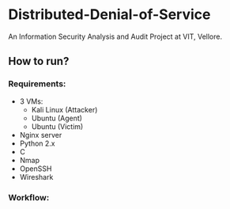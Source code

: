 # Distributed-Denial-of-Service

An Information Security Analysis and Audit Project at VIT, Vellore.

## How to run?

### Requirements:

- 3 VMs:
  * Kali Linux (Attacker)
  * Ubuntu (Agent)
  * Ubuntu (Victim)
- Nginx server
- Python 2.x
- C
- Nmap
- OpenSSH
- Wireshark

### Workflow:
